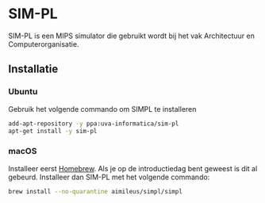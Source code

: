 # SIM-PL

SIM-PL is een MIPS simulator die gebruikt wordt bij het vak Architectuur en Computerorganisatie.

## Installatie
### Ubuntu
Gebruik het volgende commando om SIMPL te installeren
```sh
add-apt-repository -y ppa:uva-informatica/sim-pl
apt-get install -y sim-pl
```

### macOS
Installeer eerst [Homebrew](https://brew.sh). Als je op de introductiedag bent geweest is dit al gebeurd. Installeer dan SIM-PL met het volgende commando:
```sh
brew install --no-quarantine aimileus/simpl/simpl
```
